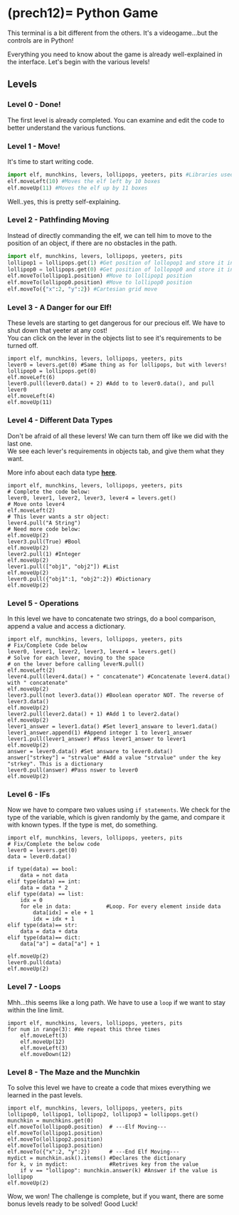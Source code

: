 (prech12)=
Python Game
=======================

This terminal is a bit different from the others. It's a videogame...but the controls are in Python! <br>

Everything you need to know about the game is already well-explained in the interface. Let's begin with the various levels!

## Levels
### Level 0 - Done!

The first level is already completed. You can examine and edit the code to better understand the various functions.

### Level 1 - Move!

It's time to start writing code.

```Python
import elf, munchkins, levers, lollipops, yeeters, pits #Libraries used in the game
elf.moveLeft(10) #Moves the elf left by 10 boxes
elf.moveUp(11) #Moves the elf up by 11 boxes
```
Well..yes, this is pretty self-explaining.

### Level 2 - Pathfinding Moving

Instead of directly commanding the elf, we can tell him to move to the position of an object, if there are no obstacles in the path.

```Python
import elf, munchkins, levers, lollipops, yeeters, pits
lollipop1 = lollipops.get(1) #Get position of lollopop1 and store it in lollipop1 variable
lollipop0 = lollipops.get(0) #Get position of lollopop0 and store it in lollipop0 variable
elf.moveTo(lollipop1.position) #Move to lollipop1 position
elf.moveTo(lollipop0.position) #Move to lollipop0 position
elf.moveTo({"x":2, "y":2}) #Cartesian grid move
```

### Level 3 - A Danger for our Elf!

These levels are starting to get dangerous for our precious elf. We have to shut down that yeeter at any cost! <br>
You can click on the lever in the objects list to see it's requirements to be turned off.

```Py
import elf, munchkins, levers, lollipops, yeeters, pits
lever0 = levers.get(0) #Same thing as for lollipops, but with levers!
lollipop0 = lollipops.get(0)
elf.moveLeft(6)
lever0.pull(lever0.data() + 2) #Add to to lever0.data(), and pull lever0
elf.moveLeft(4)
elf.moveUp(11)
```

### Level 4 - Different Data Types

Don't be afraid of all these levers! We can turn them off like we did with the last one. <br>
We see each lever's requirements in objects tab, and give them what they want. <br>

More info about each data type [**here**](https://www.freecodecamp.org/news/the-python-guide-for-beginners/#types).

```Py
import elf, munchkins, levers, lollipops, yeeters, pits
# Complete the code below:
lever0, lever1, lever2, lever3, lever4 = levers.get()
# Move onto lever4
elf.moveLeft(2)
# This lever wants a str object:
lever4.pull("A String")
# Need more code below:
elf.moveUp(2)
lever3.pull(True) #Bool
elf.moveUp(2)
lever2.pull(1) #Integer
elf.moveUp(2)
lever1.pull(["obj1", "obj2"]) #List
elf.moveUp(2)
lever0.pull({"obj1":1, "obj2":2}) #Dictionary
elf.moveUp(2)
```

### Level 5 - Operations

In this level we have to concatenate two strings, do a bool comparison, append a value and access a dictionary.

```Py
import elf, munchkins, levers, lollipops, yeeters, pits
# Fix/Complete Code below
lever0, lever1, lever2, lever3, lever4 = levers.get()
# Solve for each lever, moving to the space
# on the lever before calling leverN.pull()
elf.moveLeft(2)
lever4.pull(lever4.data() + " concatenate") #Concatenate lever4.data() with " concatenate"
elf.moveUp(2)
lever3.pull(not lever3.data()) #Boolean operator NOT. The reverse of lever3.data()
elf.moveUp(2)
lever2.pull(lever2.data() + 1) #Add 1 to lever2.data()
elf.moveUp(2)
lever1_answer = lever1.data() #Set lever1_answare to lever1.data()
lever1_answer.append(1) #Append integer 1 to lever1_answer
lever1.pull(lever1_answer) #Pass lever1_answer to lever1
elf.moveUp(2)
answer = lever0.data() #Set answare to lever0.data()
answer["strkey"] = "strvalue" #Add a value "strvalue" under the key "strkey". This is a dictionary
lever0.pull(answer) #Pass nswer to lever0
elf.moveUp(2)
```

### Level 6 - IFs

Now we have to compare two values using `if statements`. We check for the type of the variable, which is given randomly by the game, and compare it with known types. If the type is met, do something.

```Py
import elf, munchkins, levers, lollipops, yeeters, pits
# Fix/Complete the below code
lever0 = levers.get(0)
data = lever0.data()

if type(data) == bool:
    data = not data
elif type(data) == int:
    data = data * 2
elif type(data) == list:
    idx = 0
    for ele in data:           #Loop. For every element inside data
        data[idx] = ele + 1    
        idx = idx + 1
elif type(data)== str:
    data = data + data
elif type(data)== dict:
    data["a"] = data["a"] + 1
      
elf.moveUp(2)
lever0.pull(data)
elf.moveUp(2)
```

### Level 7 - Loops

Mhh...this seems like a long path. We have to use a `loop` if we want to stay within the line limit.

```Py
import elf, munchkins, levers, lollipops, yeeters, pits
for num in range(3): #We repeat this three times
    elf.moveLeft(3)
    elf.moveUp(12)
    elf.moveLeft(3)
    elf.moveDown(12)
```

### Level 8 - The Maze and the Munchkin

To solve this level we have to create a code that mixes everything we learned in the past levels.

```Py
import elf, munchkins, levers, lollipops, yeeters, pits
lollipop0, lollipop1, lollipop2, lollipop3 = lollipops.get()
munchkin = munchkins.get(0)
elf.moveTo(lollipop0.position)  # ---Elf Moving---
elf.moveTo(lollipop1.position)
elf.moveTo(lollipop2.position)
elf.moveTo(lollipop3.position) 
elf.moveTo({"x":2, "y":2})      # ---End Elf Moving---
mydict = munchkin.ask().items() #Declares the dictionary
for k, v in mydict:             #Retrives key from the value
    if v == "lollipop": munchkin.answer(k) #Answer if the value is lollipop
elf.moveUp(2)
```

Wow, we won! The challenge is complete, but if you want, there are some bonus levels ready to be solved! Good Luck!